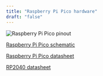 ```yaml
---
title: "Raspberry Pi Pico hardware"
draft: "false"
---
```


![Raspberry Pi Pico pinout](/img/raspberry-pi-pico-pinout.svg)

[Raspberry Pi Pico schematic](/pdf/raspberry-pi-pico-schematic.pdf)

[Raspberry Pi Pico datasheet](/pdf/raspberry-pi-pico-datasheet.pdf)

[RP2040 datasheet](/pdf/microcontroller-RP2040.pdf)
